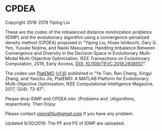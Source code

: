 # CPDEA
Copyright 2018-2019 Yiping Liu 

These are the codes of the imbalanced distance minimization problems (IDMP) and the evolutionary algorithm using a convergence-penalized density method (CPDEA) proposed in "Yiping Liu, Hisao Ishibuchi, Gary G. Yen, Yusuke Nojima, and Naoki Masuyama, Handling Imbalance Between Convergence and Diversity in the Decision Space in Evolutionary Multi-Modal Multi-Objective Optimization, IEEE Transactions on Evolutionary Computation, 2019, Early Access, [DOI: 10.1109/TEVC.2019.2938557](http://dx.doi.org/10.1109/TEVC.2019.2938557)". 

The codes use [PlatEMO](https://github.com/BIMK/PlatEMO) [(v1.6)](https://github.com/BIMK/PlatEMO/releases/tag/PlatEMO_v1.6.1) published in "Ye Tian, Ran Cheng, Xingyi Zhang, and Yaochu Jin, PlatEMO: A MATLAB Platform for Evolutionary Multi-Objective Optimization, IEEE Computational Intelligence Magazine, 2017, 12(4): 73-87". 

Please drop IDMP and CPDEA into .\Problems and .\Algorithms, respectively. Then Enjoy. 

Please contact yiping0liu@gmail.com if you have any problem.

Updated 9/30/2019:
The PF and PS of IDMP are uploaded.
